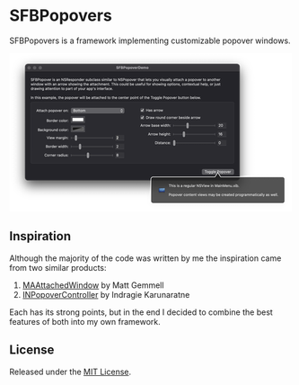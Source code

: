 # SFBPopovers

SFBPopovers is a framework implementing customizable popover windows.

![Image of a popover](Demo/SFBPopoversDemo/screenshot.png)

## Inspiration

Although the majority of the code was written by me the inspiration came from two similar products:

1. [MAAttachedWindow][1] by Matt Gemmell
2. [INPopoverController][2] by Indragie Karunaratne

Each has its strong points, but in the end I decided to combine the best features of both into my own framework.

  [1]: http://mattgemmell.com/2007/10/03/maattachedwindow-nswindow-subclass
  [2]: https://github.com/indragiek/INPopoverController

## License

Released under the [MIT License](https://github.com/sbooth/SFBPopovers/blob/main/LICENSE.txt).
